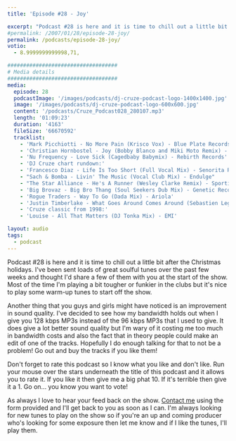 ```yaml
---
title: 'Episode #28 - Joy'

excerpt: "Podcast #28 is here and it is time to chill out a little bit after the Christmas holidays. I've been sent loads of great soulful tunes over the past few weeks and thought I'd share a few of them with you at the start of the show. Most of the time I'm playing a bit tougher or funkier in the clubs but it's nice to play some warm-up tunes to start off the show."
#permalink: /2007/01/28/episode-28-joy/
permalink: /podcasts/episode-28-joy/
votio:
  - 8.9999999999998,71,

###################################
# Media details
###################################
media:
  episode: 28
  podcastImage: '/images/podcasts/dj-cruze-podcast-logo-1400x1400.jpg'
  image: '/images/podcasts/dj-cruze-podcast-logo-600x600.jpg'
  content: '/podcasts/Cruze_Podcast028_280107.mp3'
  length: '01:09:23'
  duration: '4163'
  fileSize: '66670592'
  tracklist:
    - 'Mark Picchiotti - No More Pain (Krisco Vox) - Blue Plate Records'
    - 'Christian Hornbostel - Joy (Bobby Blanco and Miki Moto Remix) - Housepacific Recordings'
    - 'Nu Frequency - Love Sick (Cagedbaby Babymix) - Rebirth Records'
    - 'DJ Cruze chart rundown:'
    - 'Francesco Diaz - Life Is Too Short (Full Vocal Mix) - Senorita Records'
    - "Sach & Bomba - Livin' The Music (Vocal Club Mix) - Endulge"
    - "The Star Alliance - He's A Runner (Wesley Clarke Remix) - Sporting RiffRaff Records"
    - 'Big Brovaz - Big Bro Thang (Soul Seekers Dub Mix) - Genetic Records'
    - 'Rogue Traders - Way To Go (Dada Mix) - Ariola'
    - 'Justin Timberlake - What Goes Around Comes Around (Sebastien Leger Remix)'
    - 'Cruze classic from 1998:'
    - 'Louise - All That Matters (DJ Tonka Mix) - EMI'

layout: audio
tags:
  - podcast
---
```


Podcast #28 is here and it is time to chill out a little bit after the Christmas holidays. I've been sent loads of great soulful tunes over the past few weeks and thought I'd share a few of them with you at the start of the show. Most of the time I'm playing a bit tougher or funkier in the clubs but it's nice to play some warm-up tunes to start off the show.

Another thing that you guys and girls might have noticed is an improvement in sound quality. I've decided to see how my bandwidth holds out when I give you 128 kbps MP3s instead of the 96 kbps MP3s that I used to give. It does give a lot better sound quality but I'm wary of it costing me too much in bandwidth costs and also the fact that in theory people could make an edit of one of the tracks. Hopefully I do enough talking for that to not be a problem! Go out and buy the tracks if you like them!

Don't forget to rate this podcast so I know what you like and don't like. Run your mouse over the stars underneath the title of this podcast and it allows you to rate it. If you like it then give me a big phat 10. If it's terrible then give it a 1. Go on... you know you want to vote!

As always I love to hear your feed back on the show. [Contact me][1] using the form provided and I'll get back to you as soon as I can. I'm always looking for new tunes to play on the show so if you're an up and coming producer who's looking for some exposure then let me know and if I like the tunes, I'll play them.

[1]: /contact
